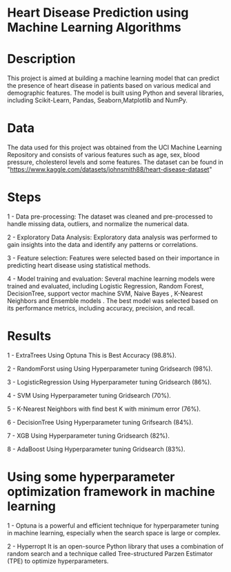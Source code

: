 # Heart Disease Prediction using Machine Learning Algorithms

# Description
This project is aimed at building a machine learning model that can predict the presence of heart disease in patients based on various medical and demographic features. The model is built using Python and several libraries, including Scikit-Learn, Pandas, Seaborn,Matplotlib and NumPy.

# Data
The data used for this project was obtained from the UCI Machine Learning Repository and consists of various features such as age, sex, blood pressure, cholesterol levels and some features. The dataset can be found in "https://www.kaggle.com/datasets/johnsmith88/heart-disease-dataset"

# Steps

1 - Data pre-processing: The dataset was cleaned and pre-processed to handle missing data, outliers, and normalize the numerical data.

2 - Exploratory Data Analysis: Exploratory data analysis was performed to gain insights into the data and identify any patterns or correlations.

3 - Feature selection: Features were selected based on their importance in predicting heart disease using statistical methods.

4 - Model training and evaluation: Several machine learning models were trained and evaluated, including Logistic Regression, Random Forest, DecisionTree, support vector machine SVM, Naive Bayes , K-Nearest Neighbors and Ensemble models . The best model was selected based on its performance metrics, including accuracy, precision, and recall.

# Results

1 - ExtraTrees Using Optuna This is Best Accuracy (98.8%).


2 - RandomForst using Using Hyperparameter tuning Gridsearch (98%).


3 - LogisticRegression Using Hyperparameter tuning Gridsearch (86%).


4 - SVM Using Hyperparameter tuning Gridsearch (70%).


5 - K-Nearest Neighbors with find best K with minimum error (76%).


6 - DecisionTree Using Hyperparameter tuning Grifsearch (84%).


7 - XGB Using Hyperparameter tuning Gridsearch (82%).


8 - AdaBoost Using Hyperparameter tuning Gridsearch (83%).




# Using some  hyperparameter optimization framework in machine learning 
1 - Optuna is a powerful and efficient technique for hyperparameter tuning in machine learning, especially when the search space is large or complex.

2 - Hyperropt It is an open-source Python library that uses a combination of random search and a technique called Tree-structured Parzen Estimator (TPE) to optimize hyperparameters. 
